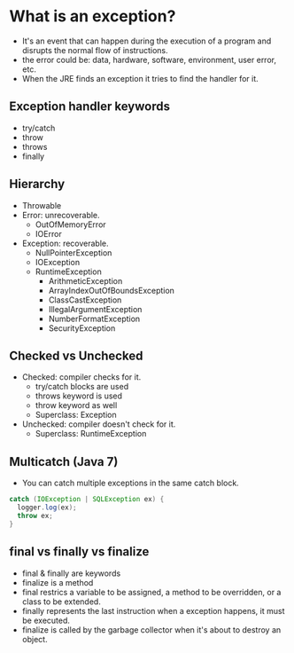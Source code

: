 # What is an exception?

- It's an event that can happen during the execution of a program and disrupts the normal flow of instructions.
- the error could be: data, hardware, software, environment, user error, etc.
- When the JRE finds an exception it tries to find the handler for it.

## Exception handler keywords

- try/catch
- throw
- throws
- finally

## Hierarchy

- Throwable
- Error: unrecoverable.
  - OutOfMemoryError
  - IOError
- Exception: recoverable.
  - NullPointerException
  - IOException
  - RuntimeException
    - ArithmeticException
    - ArrayIndexOutOfBoundsException
    - ClassCastException
    - IllegalArgumentException
    - NumberFormatException
    - SecurityException

## Checked vs Unchecked

- Checked: compiler checks for it.
  - try/catch blocks are used
  - throws keyword is used
  - throw keyword as well
  - Superclass: Exception
- Unchecked: compiler doesn't check for it.
  - Superclass: RuntimeException

## Multicatch (Java 7)

- You can catch multiple exceptions in the same catch block.

```java
catch (IOException | SQLException ex) {
  logger.log(ex);
  throw ex;
}
```

## final vs finally vs finalize

- final & finally are keywords
- finalize is a method
- final restrics a variable to be assigned, a method to be overridden, or a class to be extended.
- finally represents the last instruction when a exception happens, it must be executed.
- finalize is called by the garbage collector when it's about to destroy an object.
